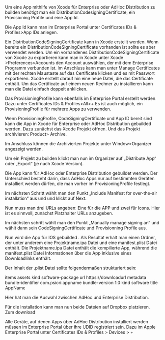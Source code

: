 Um eine App mithilfe von Xcode für Enterprise oder AdHoc Distribution zu builden benötigt man ein DistributionCodesigningCertificate, ein Provisioning Profile und eine App Id.

Die App Id kann man im Enterprise Portal unter Certificates IDs & Profiles>App IDs anlegen.

Ein DistributionCodeSigningCertificate kann in Xcode erstellt werden. Wenn bereits ein DistributionCodeSigningCertificate vorhanden ist sollte es aber verwendet werden.
Um ein vorhandenes DistributionCodeSigningCertificate von Xcode zu exportieren kann man in Xcode unter Xcode >Preferences>Accounts den Account auswählen, der mit dem Enterprise Programm verbunden ist.
Im Anschluss kann man unter Manage Certificates mit der rechten Maustaste auf das Certificate klicken und es mit Passwort exportieren. Xcode erstellt darauf hin eine neue Datei, die das Certificate enthält.
Um das Certificate auf einem neuen Rechner zu installieren kann man die Datei einfach doppelt anklicken.

Das ProvisioningProfile kann ebenfalls im Enterprise Portal erstellt werden.
Dazu unter Certificates IDs & Profiles>All>+
Es ist auch möglich, ein ProvisioningProfile für mehrere Apps zu verwenden.

Wenn ProvisioningProfile, CodeSigningCertificate und App ID bereit sind kann die App in Xcode für Enterprise oder AdHoc Distribution gebuilded werden.
Dazu zunächst das Xcode Projekt öffnen. Und das Projekt archivieren: Product> Archive.

Im Anschluss können die Archivierten Projekte unter Window>Organizer angezeigt werden.

Um ein Projekt zu builden klickt man nun im Organizer auf „Distribute App“ oder „Export“ (je nach Xcode Version).

Die App kann für AdHoc oder Enterprise Distribution gebuildet werden.
Der Unterschied besteht darin, dass AdHoc Apps nur auf bestimmten Geräten installiert werden dürfen, die man vorher im ProvisioningProfile festlegt.

Im nächsten Schritt wählt man den Punkt „Include Manifest for over-the-air installation“ aus und und klickt auf Next.

Nun muss man drei URLs angeben: Eine für die APP und zwei für Icons.
Hier ist es sinnvoll, zunächst Platzhalter URLs anzugeben.

Im nächsten schritt wählt man den Punkt „Manually manage signing an“ und wählt dann sein CodeSigningCertificate und Provisionning Profile aus.

Nun wird die App für IOS gebuilded .
Als Resultat erhält man einen Ordner, der unter anderem eine Projektname.ipa Datei und eine manifest.plist Datei enthält.
Die Projektname.ipa Datei enthält die kompilierte App, während die manifest.plist Datei Informationen über die App inklusive eines Downloadlinks enthält.

Der Inhalt der .plist Datei sollte folgendermaßen strukturiert sein:

<?xml version="1.0" encoding="UTF-8"?>
<!DOCTYPE plist PUBLIC "-//Apple//DTD PLIST 1.0//EN" "http://www.apple.com/DTDs/PropertyList-1.0.dtd">
<plist version="1.0">
<dict>
	<key>items</key>
	<array>
		<dict>
			<key>assets</key>
			<array>
				<dict>
					<key>kind</key>
					<string>software-package</string>
					<key>url</key>
					<string>https://downloadurl</string>
				</dict>
			</array>
			<key>metadata</key>
			<dict>
				<key>bundle-identifier</key>
				<string>com.psiori.appname</string>
				<key>bundle-version</key>
				<string>1.0</string>
				<key>kind</key>
				<string>software</string>
				<key>title</key>
				<string>AppName</string>
			</dict>
		</dict>
	</array>
</dict>
</plist>


Hier hat man die Auswahl zwischen AdHoc und Enterprise Distribution.

Für die Installation kann man nun beide Dateien auf Dropbox platzieren.
Zum download 

Alle Geräte, auf denen Apps über AdHoc Distribution installiert werden müssen im Enterprise Portal über ihre UDID registriert sein.
Dazu im Apple Enterprise Portal unter Certificates IDs & Profiles > Devices > +
